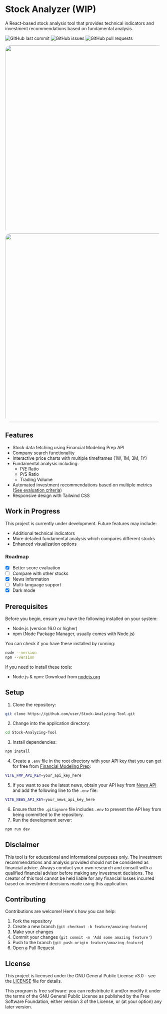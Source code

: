 # Stock Analyzer (WIP)

A React-based stock analysis tool that provides technical indicators and investment recommendations based on fundamental analysis.

![GitHub last commit](https://img.shields.io/github/last-commit/thebest6337/Stock-Analyzing-Tool)
![GitHub issues](https://img.shields.io/github/issues/thebest6337/Stock-Analyzing-Tool)
![GitHub pull requests](https://img.shields.io/github/issues-pr/thebest6337/Stock-Analyzing-Tool)

<img src="https://github.com/user-attachments/assets/5cdaac7f-1e95-49f2-b7a1-9fa69de71abc" width="600px" style="border-radius: 15px; overflow: hidden;" />
<img src="https://github.com/user-attachments/assets/d6311ed4-130d-43c0-9b51-9b8d5b761f43" width="600px" style="border-radius: 15px; overflow: hidden;" />

## Features

- Stock data fetching using Financial Modeling Prep API
- Company search functionality
- Interactive price charts with multiple timeframes (1W, 1M, 3M, 1Y)
- Fundamental analysis including:
  - P/E Ratio
  - P/S Ratio
  - Trading Volume
- Automated investment recommendations based on multiple metrics ([See evaluation criteria](EVALUATION.md))
- Responsive design with Tailwind CSS

## Work in Progress

This project is currently under development. Future features may include:
- Additional technical indicators
- More detailed fundamental analysis which compares different stocks
- Enhanced visualization options

### Roadmap

- [x] Better score evaluation
- [ ] Compare with other stocks
- [x] News information
- [ ] Multi-language support
- [x] Dark mode

## Prerequisites

Before you begin, ensure you have the following installed on your system:
- Node.js (version 16.0 or higher)
- npm (Node Package Manager, usually comes with Node.js)

You can check if you have these installed by running:
```sh
node --version
npm --version
```

If you need to install these tools:
- Node.js & npm: Download from [nodejs.org](https://nodejs.org/)

## Setup

1. Clone the repository:
```sh
git clone https://github.com/user/Stock-Analyzing-Tool.git
```
2. Change into the application directory:
```sh
cd Stock-Analyzing-Tool
```
3. Install dependencies:
```sh
npm install
```
4. Create a `.env` file in the root directory with your API key that you can get for free from [Financial Modeling Prep](https://site.financialmodelingprep.com/):
```sh
VITE_FMP_API_KEY=your_api_key_here
```
5. If you want to see the latest news, obtain your API key from [News API](https://newsapi.org/) and add the following line to the `.env` file:
```sh
VITE_NEWS_API_KEY=your_news_api_key_here
```
6. Ensure that the `.gitignore` file includes `.env` to prevent the API key from being committed to the repository.
7. Run the development server:
```sh
npm run dev
```

## Disclaimer

This tool is for educational and informational purposes only. The investment recommendations and analysis provided should not be considered as financial advice. Always conduct your own research and consult with a qualified financial advisor before making any investment decisions. The creator of this tool cannot be held liable for any financial losses incurred based on investment decisions made using this application.

## Contributing

Contributions are welcome! Here's how you can help:

1. Fork the repository
2. Create a new branch (`git checkout -b feature/amazing-feature`)
3. Make your changes
4. Commit your changes (`git commit -m 'Add some amazing feature'`)
5. Push to the branch (`git push origin feature/amazing-feature`)
6. Open a Pull Request

## License

This project is licensed under the GNU General Public License v3.0 - see the [LICENSE](LICENSE.txt) file for details.

This program is free software: you can redistribute it and/or modify it under the terms of the GNU General Public License as published by the Free Software Foundation, either version 3 of the License, or (at your option) any later version.
